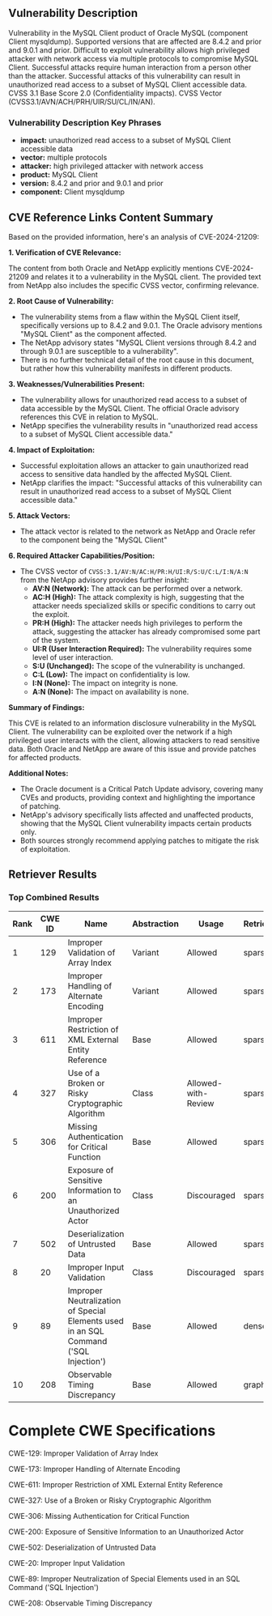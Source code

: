 ## Vulnerability Description
Vulnerability in the MySQL Client product of Oracle MySQL (component Client mysqldump). Supported versions that are affected are 8.4.2 and prior and 9.0.1 and prior. Difficult to exploit vulnerability allows high privileged attacker with network access via multiple protocols to compromise MySQL Client. Successful attacks require human interaction from a person other than the attacker. Successful attacks of this vulnerability can result in unauthorized read access to a subset of MySQL Client accessible data. CVSS 3.1 Base Score 2.0 (Confidentiality impacts). CVSS Vector (CVSS3.1/AVN/ACH/PRH/UIR/SU/CL/IN/AN).

### Vulnerability Description Key Phrases
- **impact:** unauthorized read access to a subset of MySQL Client accessible data
- **vector:** multiple protocols
- **attacker:** high privileged attacker with network access
- **product:** MySQL Client
- **version:** 8.4.2 and prior and 9.0.1 and prior
- **component:** Client mysqldump

## CVE Reference Links Content Summary
Based on the provided information, here's an analysis of CVE-2024-21209:

**1. Verification of CVE Relevance:**

The content from both Oracle and NetApp explicitly mentions CVE-2024-21209 and relates it to a vulnerability in the MySQL client. The provided text from NetApp also includes the specific CVSS vector, confirming relevance.

**2. Root Cause of Vulnerability:**

- The vulnerability stems from a flaw within the MySQL Client itself, specifically versions up to 8.4.2 and 9.0.1. The Oracle advisory mentions "MySQL Client" as the component affected.
- The NetApp advisory states "MySQL Client versions through 8.4.2 and through 9.0.1 are susceptible to a vulnerability".
- There is no further technical detail of the root cause in this document, but rather how this vulnerability manifests in different products.

**3. Weaknesses/Vulnerabilities Present:**

-   The vulnerability allows for unauthorized read access to a subset of data accessible by the MySQL Client. The official Oracle advisory references this CVE in relation to MySQL.
-  NetApp specifies the vulnerability results in "unauthorized read access to a subset of MySQL Client accessible data."

**4. Impact of Exploitation:**

-   Successful exploitation allows an attacker to gain unauthorized read access to sensitive data handled by the affected MySQL Client.
-   NetApp clarifies the impact: "Successful attacks of this vulnerability can result in unauthorized read access to a subset of MySQL Client accessible data."

**5. Attack Vectors:**

- The attack vector is related to the network as NetApp and Oracle refer to the component being the "MySQL Client"

**6. Required Attacker Capabilities/Position:**

- The CVSS vector of `CVSS:3.1/AV:N/AC:H/PR:H/UI:R/S:U/C:L/I:N/A:N` from the NetApp advisory provides further insight:
    - **AV:N (Network):** The attack can be performed over a network.
    - **AC:H (High):** The attack complexity is high, suggesting that the attacker needs specialized skills or specific conditions to carry out the exploit.
    - **PR:H (High):** The attacker needs high privileges to perform the attack, suggesting the attacker has already compromised some part of the system.
    - **UI:R (User Interaction Required):** The vulnerability requires some level of user interaction.
    - **S:U (Unchanged):** The scope of the vulnerability is unchanged.
    - **C:L (Low):** The impact on confidentiality is low.
    - **I:N (None):** The impact on integrity is none.
    - **A:N (None):** The impact on availability is none.

**Summary of Findings:**

This CVE is related to an information disclosure vulnerability in the MySQL Client.  The vulnerability can be exploited over the network if a high privileged user interacts with the client, allowing attackers to read sensitive data. Both Oracle and NetApp are aware of this issue and provide patches for affected products.

**Additional Notes:**

-   The Oracle document is a Critical Patch Update advisory, covering many CVEs and products, providing context and highlighting the importance of patching.
-   NetApp's advisory specifically lists affected and unaffected products, showing that the MySQL Client vulnerability impacts certain products only.
-   Both sources strongly recommend applying patches to mitigate the risk of exploitation.

## Retriever Results

### Top Combined Results

| Rank | CWE ID | Name | Abstraction | Usage  | Retrievers | Individual Scores |
|------|--------|------|-------------|-------|------------|-------------------|
| 1 | 129 | Improper Validation of Array Index | Variant | Allowed | sparse | 0.218 |
| 2 | 173 | Improper Handling of Alternate Encoding | Variant | Allowed | sparse | 0.190 |
| 3 | 611 | Improper Restriction of XML External Entity Reference | Base | Allowed | sparse | 0.171 |
| 4 | 327 | Use of a Broken or Risky Cryptographic Algorithm | Class | Allowed-with-Review | sparse | 0.167 |
| 5 | 306 | Missing Authentication for Critical Function | Base | Allowed | sparse | 0.163 |
| 6 | 200 | Exposure of Sensitive Information to an Unauthorized Actor | Class | Discouraged | sparse | 0.158 |
| 7 | 502 | Deserialization of Untrusted Data | Base | Allowed | sparse | 0.158 |
| 8 | 20 | Improper Input Validation | Class | Discouraged | sparse | 0.156 |
| 9 | 89 | Improper Neutralization of Special Elements used in an SQL Command ('SQL Injection') | Base | Allowed | dense | 0.549 |
| 10 | 208 | Observable Timing Discrepancy | Base | Allowed | graph | 0.003 |



# Complete CWE Specifications

CWE-129: Improper Validation of Array Index

CWE-173: Improper Handling of Alternate Encoding

CWE-611: Improper Restriction of XML External Entity Reference

CWE-327: Use of a Broken or Risky Cryptographic Algorithm

CWE-306: Missing Authentication for Critical Function

CWE-200: Exposure of Sensitive Information to an Unauthorized Actor

CWE-502: Deserialization of Untrusted Data

CWE-20: Improper Input Validation

CWE-89: Improper Neutralization of Special Elements used in an SQL Command ('SQL Injection')

CWE-208: Observable Timing Discrepancy